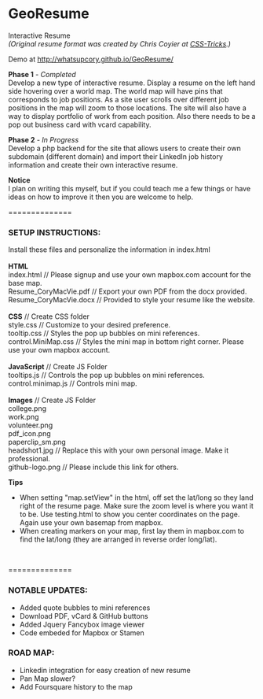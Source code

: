 GeoResume
==============

Interactive Resume <br />
<em>(Original resume format was created by Chris Coyier at <a href="http://css-tricks.com/one-page-resume-site/" target="_blank">CSS-Tricks</a>.)</em>

Demo at <a href="http://whatsupcory.github.io/GeoResume/" target="_blank">http://whatsupcory.github.io/GeoResume/</a>

<strong>Phase 1</strong> - <em>Completed</em><br />
Develop a new type of interactive resume. Display a resume on the left hand side hovering over a world map.
The world map will have pins that corresponds to job positions.  As a site user scrolls over different job positions in
the map will zoom to those locations.  The site will also have a way to display portfolio of work from each position. 
Also there needs to be a pop out business card with vcard capability. 

<strong>Phase 2</strong> - <em>In Progress</em><br />
Develop a php backend for the site that allows users to create their own subdomain (different domain) and import their LinkedIn job history information and create their own interactive resume. 

<strong>Notice</strong><br />
I plan on writing this myself, but if you could teach me a few things or have ideas on how to improve it then you are welcome to help.

==============

<h3>SETUP INSTRUCTIONS:</h3>

Install these files and personalize the information in index.html<br />
<br />
<strong>HTML</strong> <br />
index.html // Please signup and use your own mapbox.com account for the base map.<br />
Resume_CoryMacVie.pdf // Export your own PDF from the docx provided.<br />
Resume_CoryMacVie.docx // Provided to style your resume like the website.<br />
<br />
<strong>CSS</strong> // Create CSS folder<br />
style.css  // Customize to your desired preference. <br />
tooltip.css // Styles the pop up bubbles on mini references.<br />
control.MiniMap.css // Styles the mini map in bottom right corner.  Please use your own mapbox account.<br />
<br />
<strong>JavaScript</strong> // Create JS Folder<br />
tooltips.js  // Controls the pop up bubbles on mini references.<br />
control.minimap.js // Controls mini map.<br />
<br />
<strong>Images</strong> // Create JS Folder<br /> 
college.png<br />
work.png<br />
volunteer.png<br />
pdf_icon.png<br />
paperclip_sm.png<br />
headshot1.jpg // Replace this with your own personal image. Make it professional. <br />
github-logo.png // Please include this link for others. <br />

<strong>Tips</strong> <br />
- When setting "map.setView" in the html, off set the lat/long so they land right of the resume page. Make sure the zoom level is where you want it to be.  Use testing.html to show you center coordinates on the page. Again use your own basemap from mapbox.
- When creating markers on your map, first lay them in mapbox.com to find the lat/long (they are arranged in reverse order long/lat). 
<br />

==============

<h3>NOTABLE UPDATES:</h3>

- Added quote bubbles to mini references
- Download PDF, vCard & GitHub buttons
- Added Jquery Fancybox image viewer
- Code embeded for Mapbox or Stamen

<h3>ROAD MAP:</h3>

- Linkedin integration for easy creation of new resume
- Pan Map slower?
- Add Foursquare history to the map
